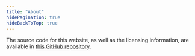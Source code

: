 ```yaml
---
title: "About"
hidePagination: true
hideBackToTop: true
---
```


The source code for this website, as well as the licensing information, are available in [this GitHub repository](https://github.com/krek0/oklm-website).
